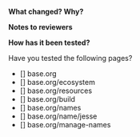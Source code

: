 **What changed? Why?**

**Notes to reviewers**

**How has it been tested?**

Have you tested the following pages?
- [] base.org
- [] base.org/ecosystem
- [] base.org/resources
- [] base.org/build
- [] base.org/names
- [] base.org/name/jesse
- [] base.org/manage-names
